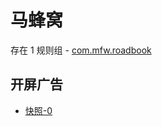 # 马蜂窝

存在 1 规则组 - [com.mfw.roadbook](/src/apps/com.mfw.roadbook.ts)

## 开屏广告

- [快照-0](https://i.gkd.li/import/import/13049046)
